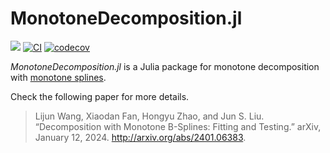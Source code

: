 # MonotoneDecomposition.jl

[![](https://img.shields.io/badge/docs-latest-blue.svg)](https://szcf-weiya.github.io/MonotoneDecomposition.jl/dev)
[![CI](https://github.com/szcf-weiya/MonotoneDecomposition.jl/actions/workflows/ci.yml/badge.svg)](https://github.com/szcf-weiya/MonotoneDecomposition.jl/actions/workflows/ci.yml) [![codecov](https://codecov.io/gh/szcf-weiya/MonotoneDecomposition.jl/branch/master/graph/badge.svg?token=VFznaxvMS5)](https://codecov.io/gh/szcf-weiya/MonotoneDecomposition.jl)

*MonotoneDecomposition.jl* is a Julia package for monotone decomposition with [monotone splines](https://github.com/szcf-weiya/MonotoneSplines.jl).

Check the following paper for more details.

> Lijun Wang, Xiaodan Fan, Hongyu Zhao, and Jun S. Liu. “Decomposition with Monotone B-Splines: Fitting and Testing.” arXiv, January 12, 2024. http://arxiv.org/abs/2401.06383.
>
